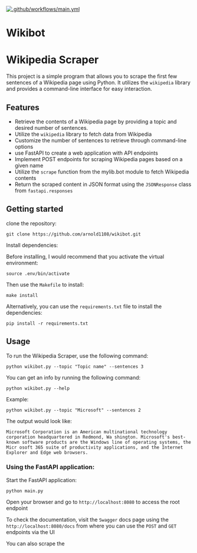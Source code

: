 
[![.github/workflows/main.yml](https://github.com/arnold1108/wikibot/actions/workflows/main.yml/badge.svg)](https://github.com/arnold1108/wikibot/actions/workflows/main.yml)
# Wikibot
# Wikipedia Scraper
This project is a simple program that allows you to scrape the first few sentences of a Wikipedia page using Python. It utilizes the `wikipedia` library and provides a command-line interface for easy interaction.

## Features
* Retrieve the contents of a Wikipedia page by providing a topic and desired number of sentences.
* Utilize the `wikipedia` library to fetch data from Wikipedia
* Customize the number of sentences to retrieve through command-line options 
* use FastAPI to create a web application with API endpoints
* Implement POST endpoints for scraping Wikipedia pages based on a given name
* Utilize the `scrape` function from the mylib.bot module to fetch Wikipedia contents
* Return the scraped content in JSON format using the `JSONResponse` class from `fastapi.responses`


## Getting started 
clone the repository:

`git clone https://github.com/arnold1108/wikibot.git`

Install dependencies:

Before installing, I would recommend that you activate the virtual environment:

`source .env/bin/activate`

Then use the `Makefile` to install:

`make install`

Alternatively, you can use the `requirements.txt` file to install the dependencies:

`pip install -r requirements.txt`

## Usage
To run the Wikipedia Scraper, use the following command:

`python wikibot.py --topic "Topic name" --sentences 3`

You can get an info by running the following command:

`python wikibot.py --help`

Example:

`python wikibot.py --topic "Microsoft" --sentences
 2`

The output would look like:

`Microsoft Corporation is an American multinational technology corporation headquartered in Redmond, Wa
shington. Microsoft's best-known software products are the Windows line of operating systems, the Micr
osoft 365 suite of productivity applications, and the Internet Explorer and Edge web browsers.
`
### Using the FastAPI application:

Start the FastAPI application: 

`python main.py`

Open your browser and go to `http://localhost:8080` to access the root endpoint 

To check the documentation, visit the `Swagger` docs page using the `http://localhost:8080/docs` from where you can use the `POST` and `GET` endpoints via the UI

You can also scrape the 




